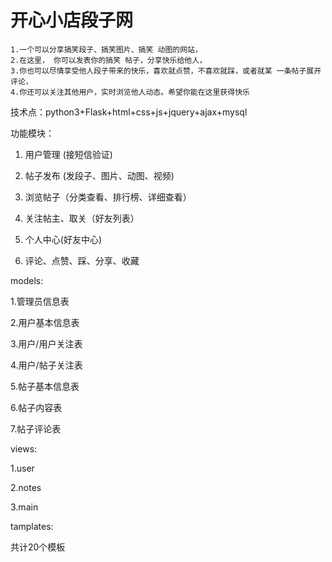 # 开心小店段子网
    1.一个可以分享搞笑段子、搞笑图片、搞笑 动图的网站，
    2.在这里， 你可以发表你的搞笑 帖子，分享快乐给他人，
    3.你也可以尽情享受他人段子带来的快乐，喜欢就点赞，不喜欢就踩，或者就某 一条帖子展开评论， 
    4.你还可以关注其他用户，实时浏览他人动态。希望你能在这里获得快乐
技术点：python3+Flask+html+css+js+jquery+ajax+mysql

功能模块：

1. 用户管理 (接短信验证)

2. 帖子发布 (发段子、图片、动图、视频)

3. 浏览帖子（分类查看、排行榜、详细查看）

4. 关注帖主、取关（好友列表）

5. 个人中心(好友中心)

6. 评论、点赞、踩、分享、收藏

models:

  1.管理员信息表
  
  2.用户基本信息表
  
  3.用户/用户关注表
  
  4.用户/帖子关注表
  
  5.帖子基本信息表
  
  6.帖子内容表
  
  7.帖子评论表
  
views:

  1.user
  
  2.notes
  
  3.main
  
tamplates:

  共计20个模板
  
